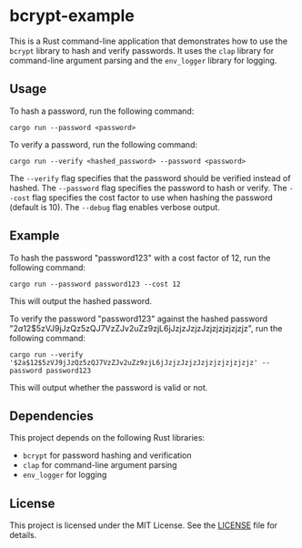 # bcrypt-example

This is a Rust command-line application that demonstrates how to use the `bcrypt` library to hash and verify passwords. It uses the `clap` library for command-line argument parsing and the `env_logger` library for logging.

## Usage

To hash a password, run the following command:

```
cargo run --password <password>
```

To verify a password, run the following command:

```
cargo run --verify <hashed_password> --password <password>
```

The `--verify` flag specifies that the password should be verified instead of hashed. The `--password` flag specifies the password to hash or verify. The `--cost` flag specifies the cost factor to use when hashing the password (default is 10). The `--debug` flag enables verbose output.

## Example

To hash the password "password123" with a cost factor of 12, run the following command:

```
cargo run --password password123 --cost 12
```

This will output the hashed password.

To verify the password "password123" against the hashed password "$2a$12$5zVJ9jJzQz5zQJ7VzZJv2uZz9zjL6jJzjzJzjzJzjzjzjzjzjzjz", run the following command:

```
cargo run --verify '$2a$12$5zVJ9jJzQz5zQJ7VzZJv2uZz9zjL6jJzjzJzjzJzjzjzjzjzjzjz' --password password123
```

This will output whether the password is valid or not.

## Dependencies

This project depends on the following Rust libraries:

- `bcrypt` for password hashing and verification
- `clap` for command-line argument parsing
- `env_logger` for logging

## License

This project is licensed under the MIT License. See the [LICENSE](LICENSE) file for details.

